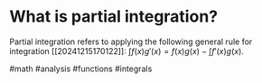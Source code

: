 # What is partial integration? 
Partial integration refers to applying the following general rule for integration [[20241215170122]]:
$\int f(x)g'(x)= f(x)g(x)-\int f'(x)g(x)$.

#math #analysis #functions #integrals
